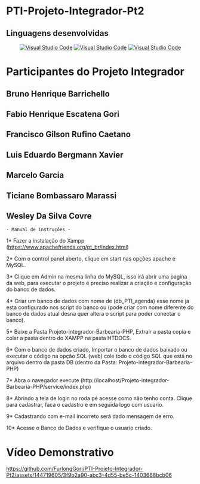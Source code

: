 # PTI-Projeto-Integrador-Pt2
## Linguagens desenvolvidas

<div align="center" dir="auto">
 <a target="_blank" rel="noopener noreferrer nofollow" href="https://img.shields.io/badge/PHP-777BB4?style=for-the-badge&logo=php&logoColor=white"><img alt="Visual Studio Code" src="https://img.shields.io/badge/HTML5-E34F26?style=for-the-badge&logo=html5&logoColor=white" data-canonical-src="https://img.shields.io/badge/PHP-777BB4?style=for-the-badge&logo=php&logoColor=white" style="max-width: 100%;"></a>   <a target="_blank" rel="noopener noreferrer nofollow" href="https://img.shields.io/badge/PHP-777BB4?style=for-the-badge&logo=php&logoColor=white"><img alt="Visual Studio Code" src="https://img.shields.io/badge/CSS3-1572B6?style=for-the-badge&logo=css3&logoColor=white" data-canonical-src="https://img.shields.io/badge/PHP-777BB4?style=for-the-badge&logo=php&logoColor=white" style="max-width: 100%;"></a>  <a target="_blank" rel="noopener noreferrer nofollow" href="https://img.shields.io/badge/PHP-777BB4?style=for-the-badge&logo=php&logoColor=white"><img alt="Visual Studio Code" src="https://img.shields.io/badge/PHP-777BB4?style=for-the-badge&logo=php&logoColor=white" data-canonical-src="https://img.shields.io/badge/PHP-777BB4?style=for-the-badge&logo=php&logoColor=white" style="max-width: 100%;"></a> </div>

# Participantes do Projeto Integrador 
## Bruno Henrique Barrichello
## Fabio Henrique Escatena Gori
## Francisco Gilson Rufino Caetano
## Luis Eduardo Bergmann Xavier
## Marcelo Garcia
## Ticiane Bombassaro Marassi
## Wesley Da Silva Covre

    - Manual de instruções -  

1* Fazer a instalação do Xampp (https://www.apachefriends.org/pt_br/index.html) 

2* Com o control panel aberto, clique em start nas opções apache e MySQL. 

3* Clique em Admin na mesma linha do MySQL, isso irá abrir uma pagina da web, para executar o projeto é preciso realizar a criação e configuração do banco de dados.

4* Criar um banco de dados com nome de (db_PTI_agenda) esse nome ja esta configurado nos script do banco ou (pode criar com nome diferente do banco de dados atual desna quer altera o script para poder conectar o banco).

5* Baixe a Pasta Projeto-integrador-Barbearia-PHP, Extrair a pasta copia e colar a pasta dentro do XAMPP na pasta HTDOCS.

6* Com o banco de dados criado, Importar o banco de dados baixado ou executar o código na opção SQL (web) cole todo o código SQL que está no arquivo dentro da pasta DB (dentro da Pasta: Projeto-integrador-Barbearia-PHP)

7* Abra o navegador execute (http://localhost/Projeto-integrador-Barbearia-PHP/service/index.php)

8* Abrindo a tela de login no roda pé acesse como não tenho conta. Clique para cadastrar, faca o cadastro e em seguida logo com usuario.

9* Cadastrando com e-mail incorreto será dado mensagem de erro.

10* Acesse o Banco de Dados e verifique o usuario criado.

# Vídeo Demonstrativo

https://github.com/FurlongGori/PTI-Projeto-Integrador-Pt2/assets/144719605/3f9b2a90-abc3-4d55-be5c-1403668bcb06
